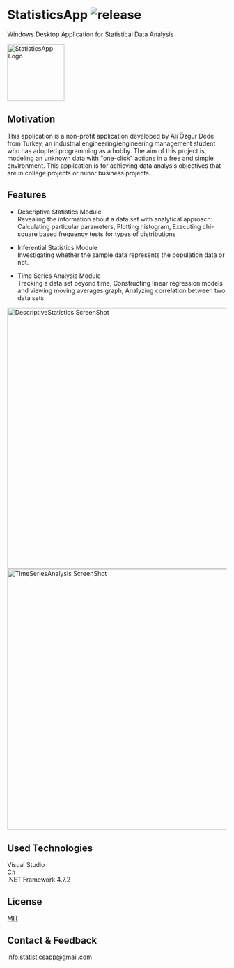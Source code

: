 # StatisticsApp ![release](https://img.shields.io/github/v/release/AliOzgurDede/StatisticsApp?color=Orange)
Windows Desktop Application for Statistical Data Analysis  

<img width="131" alt="StatisticsApp Logo" src="https://user-images.githubusercontent.com/74831928/104771978-b2fa1c00-5783-11eb-9bc1-2d6b5c4d38db.png">    

## Motivation

This application is a non-profit application developed by Ali Özgür Dede from Turkey, an industrial engineering/engineering management student who has adopted programming as a hobby.
The aim of this project is, modeling an unknown data with "one-click" actions in a free and simple environment. 
This application is for achieving data analysis objectives that are in college projects or minor business projects.

## Features

* Descriptive Statistics Module  
Revealing the information about a data set with analytical approach: Calculating particular parameters, Plotting histogram, Executing chi-square based frequency tests for types of distributions  

* Inferential Statistics Module  
Investigating whether the sample data represents the population data or not.  

* Time Series Analysis Module  
Tracking a data set beyond time, Constructing linear regression models and viewing moving averages graph, Analyzing correlation between two data sets  

<img width="600" alt="DescriptiveStatistics ScreenShot" src="https://user-images.githubusercontent.com/74831928/104773003-6adbf900-5785-11eb-8627-dd8f701cfd55.JPG">  

<img width="600" alt="TimeSeriesAnalysis ScreenShot" src="https://user-images.githubusercontent.com/74831928/104773702-83004800-5786-11eb-88e1-3344a2587750.JPG">

## Used Technologies
Visual Studio  
C#  
.NET Framework 4.7.2

## License
[MIT](https://choosealicense.com/licenses/mit/)

## Contact & Feedback
info.statisticsapp@gmail.com

